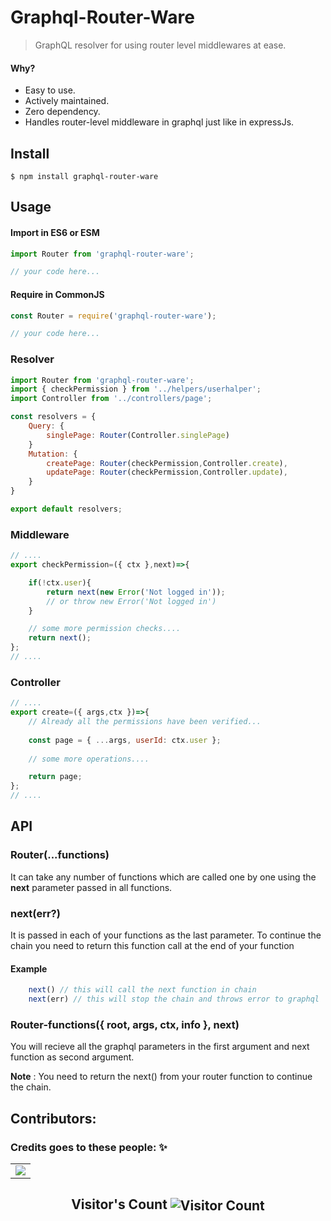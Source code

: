 # Graphql-Router-Ware
> GraphQL resolver for using router level middlewares at ease.

#### Why?

- Easy to use.
- Actively maintained.
- Zero dependency.
- Handles router-level middleware in graphql just like in expressJs.

## Install

```
$ npm install graphql-router-ware
```

## Usage

#### Import in ES6 or ESM
```js
import Router from 'graphql-router-ware';

// your code here...
```

#### Require in CommonJS
```js
const Router = require('graphql-router-ware');

// your code here...
```

### Resolver
```js
import Router from 'graphql-router-ware';
import { checkPermission } from '../helpers/userhalper';
import Controller from '../controllers/page';

const resolvers = {
    Query: {
        singlePage: Router(Controller.singlePage)
    }
    Mutation: {
        createPage: Router(checkPermission,Controller.create),
        updatePage: Router(checkPermission,Controller.update),
    }
}

export default resolvers;
```
### Middleware
```js
// ....
export checkPermission=({ ctx },next)=>{

    if(!ctx.user){
        return next(new Error('Not logged in'));
        // or throw new Error('Not logged in')
    }

    // some more permission checks....
    return next();
};
// ....
```

### Controller
```js
// ....
export create=({ args,ctx })=>{
    // Already all the permissions have been verified...
    
    const page = { ...args, userId: ctx.user }; 
    
    // some more operations....

    return page;
};
// ....
```

## API

### Router(...functions)

It can take any number of functions which are called one by one using the **next** parameter passed in all functions.

### next(err?)

It is passed in each of your functions as the last parameter.
To continue the chain you need to return this function call at the end of your function

#### Example
```js
    next() // this will call the next function in chain
    next(err) // this will stop the chain and throws error to graphql
```
### Router-functions({ root, args, ctx, info }, next)

You will recieve all the graphql parameters in the first argument and next function as second argument.

**Note** : You need to return the next() from your router function to continue the chain.
## Contributors:

### Credits goes to these people: ✨

<table>
	<tr>
		<td>
            <a href="https://github.com/Shubham-Kumar-2000/graphql-router-ware/graphs/contributors">
                <img src="https://contrib.rocks/image?repo=Shubham-Kumar-2000/graphql-router-ware" />
            </a>
		</td>
	</tr>
</table>
<p align="center">
  <h2 align="center">Visitor's Count <img align="center" src="https://profile-counter.glitch.me/Shubham-Kumar-2000.graphql-router-ware/count.svg" alt="Visitor Count" /></h2>
</p>
